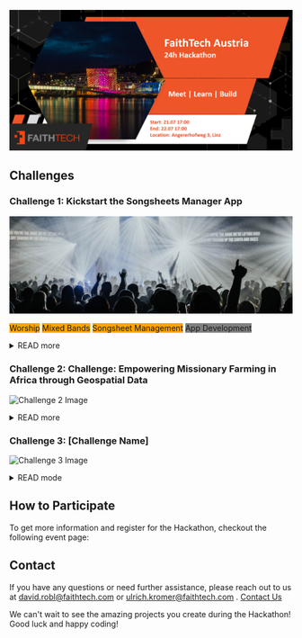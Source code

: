 ![Organization Logo](logo_slide.png)

## Challenges

### Challenge 1: Kickstart the Songsheets Manager App
![Challenge 1 Image](challenge_1.jpg)

<span style="background-color: orange">Worship</span>
<span style="background-color: orange">Mixed Bands</span>
<span style="background-color: orange">Songsheet Management</span>
<span style="background-color: gray">App Development</span>


<details>
<summary>READ more</summary>

#### Introduction 
There are many song sheet applications out there, but none of them do justice to a mixed band. 
Many different users access many different songs, change parts of them and often destroy the song sheet files because they are not in a database where user rights can be assigned for different functions. At the same time, they only mean well when a transposition or capo setting is made. Help with the development of Songsheets Manager, a tailor-made app for mixed bands which helps worship teams work together more easily.

#### Tasks
1. Screen Design (Mock-Ups) and implementation in Flutter
2. Database modelling and implementation in Java Spring Boot

#### TechStack
<span style="background-color: cyan">Flutter App</span>
<span style="background-color: gray">Java Spring boot</span>
<span style="background-color: gray">MySQL Datenbank</span>

</details>


### Challenge 2: Challenge: Empowering Missionary Farming in Africa through Geospatial Data
![Challenge 2 Image](challenge2.png)

<details>
<summary>READ more</summary>
[Description of the challenge goes here...]
</details>

### Challenge 3: [Challenge Name]
![Challenge 3 Image](challenge3.png)

<details>
<summary>READ mode</summary>
[Description of the challenge goes here...]
</details>

## How to Participate

To get more information and register for the Hackathon, checkout the following event page:



## Contact
If you have any questions or need further assistance, please reach out to us at david.robl@faithtech.com or ulrich.kromer@faithtech.com .
[Contact Us](mailto:david.robl@faithtech.com)

We can't wait to see the amazing projects you create during the Hackathon! Good luck and happy coding!
